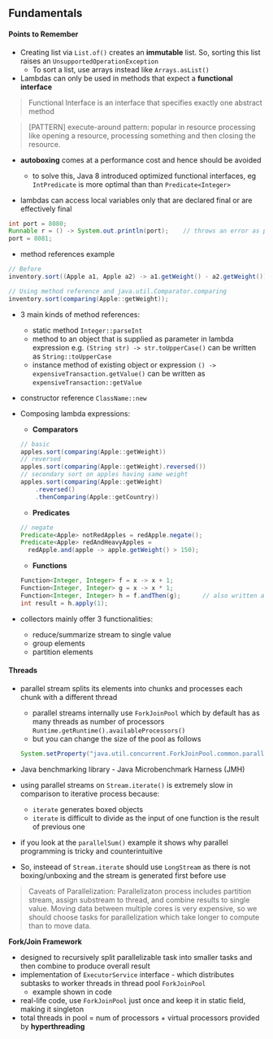 <h2>Fundamentals</h2>
<h4>Points to Remember</h4>

* Creating list via `List.of()` creates an **immutable** list. So, sorting this list raises an `UnsupportedOperationException`
    * To sort a list, use arrays instead like `Arrays.asList()`
* Lambdas can only be used in methods that expect a **functional interface**

> Functional Interface is an interface that specifies exactly one abstract method

> [PATTERN] execute-around pattern: popular in resource processing like opening a resource, processing something and then closing the resource.

* **autoboxing** comes at a performance cost and hence should be avoided
    * to solve this, Java 8 introduced optimized functional interfaces, eg `IntPredicate` is more optimal than than `Predicate<Integer>`
    
* lambdas can access local variables only that are declared final or are effectively final

```java
int port = 8080;
Runnable r = () -> System.out.println(port);    // throws an error as port is not final or effectively final
port = 8081;
```

* method references example
```java
// Before
inventory.sort((Apple a1, Apple a2) -> a1.getWeight() - a2.getWeight());

// Using method reference and java.util.Comparator.comparing
inventory.sort(comparing(Apple::getWeight));
```

* 3 main kinds of method references:
    * static method `Integer::parseInt`
    * method to an object that is supplied as parameter in lambda expression e.g.
    `(String str) -> str.toUpperCase()` can be written as `String::toUpperCase`
    * instance method of existing object or expression
    `() -> expensiveTransaction.getValue()` can be written as `expensiveTransaction::getValue`
    
* constructor reference `ClassName::new`
* Composing lambda expressions:
    * **Comparators**
    ```java
    // basic
    apples.sort(comparing(Apple::getWeight))
    // reversed
    apples.sort(comparing(Apple::getWeight).reversed())
    // secondary sort on apples having same weight
    apples.sort(comparing(Apple::getWeight)
        .reversed()
        .thenComparing(Apple::getCountry))
    ```
    
    * **Predicates**
    ```java
    // negate
    Predicate<Apple> notRedApples = redApple.negate();
    Predicate<Apple> redAndHeavyApples =
      redApple.and(apple -> apple.getWeight() > 150);
    ```
  
    * **Functions**
    ```java
    Function<Integer, Integer> f = x -> x + 1;
    Function<Integer, Integer> g = x -> x * 1;
    Function<Integer, Integer> h = f.andThen(g);      // also written as f.compose(g)
    int result = h.apply(1);
    ```
  
* collectors mainly offer 3 functionalities:
    * reduce/summarize stream to single value
    * group elements
    * partition elements
    
<h4>Threads</h4>

* parallel stream splits its elements into chunks and processes each chunk with a different thread
    * parallel streams internally use `ForkJoinPool` which by default has as many threads as number of processors `Runtime.getRuntime().availableProcessors()`
    * but you can change the size of the pool as follows
    ```java
    System.setProperty("java.util.concurrent.ForkJoinPool.common.parallelism", "12");
    ```
* Java benchmarking library - Java Microbenchmark Harness (JMH)

* using parallel streams on `Stream.iterate()` is extremely slow in comparison to iterative process because:
    * `iterate` generates boxed objects
    * `iterate` is difficult to divide as the input of one function is the result of previous one
* if you look at the `parallelSum()` example it shows why parallel programming is tricky and counterintuitive
* So, insteead of `Stream.iterate` should use `LongStream` as there is not boxing/unboxing and the stream is generated first before use

> Caveats of Parallelization: Parallelizaton process includes partition stream, assign substream to thread, and combine results to single value.
> Moving data between multiple cores is very expensive, so we should choose tasks for parallelization which take longer to compute than to move data. 

**Fork/Join Framework**
* designed to recursively split parallelizable task into smaller tasks and then combine to produce overall result
* implementation of `ExecutorService` interface - which distributes subtasks to worker threads in thread pool `ForkJoinPool`
    * example shown in code
* real-life code, use `ForkJoinPool` just once and keep it in static field, making it singleton
* total threads in pool = num of processors + virtual processors provided by **hyperthreading**

